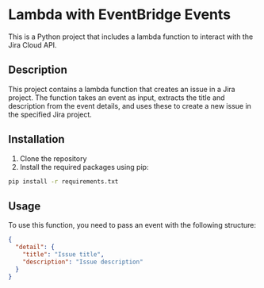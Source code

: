 # Lambda with EventBridge Events

This is a Python project that includes a lambda function to interact with the Jira Cloud API.

## Description

This project contains a lambda function that creates an issue in a Jira project. The function takes an event as input, extracts the title and description from the event details, and uses these to create a new issue in the specified Jira project.

## Installation

1. Clone the repository
2. Install the required packages using pip:

```bash
pip install -r requirements.txt
```

## Usage

To use this function, you need to pass an event with the following structure:
```json
{
  "detail": {
    "title": "Issue title",
    "description": "Issue description"
  }
}
```
